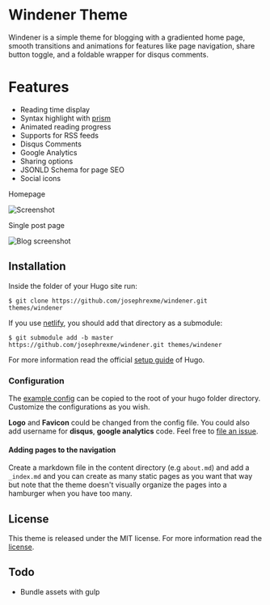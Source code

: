 # Windener Theme

Windener is a simple theme for blogging with a gradiented home page, smooth transitions and animations for features like page navigation, share button toggle, and a foldable wrapper for disqus comments.

# Features
- Reading time display
- Syntax highlight with [prism](//prismjs.com)
- Animated reading progress
- Supports for RSS feeds
- Disqus Comments
- Google Analytics
- Sharing options
- JSONLD Schema for page SEO
- Social icons


Homepage

![Screenshot](https://cdn.rawgit.com/josephrexme/windener/60018193/images/screenshot.png)


Single post page

![Blog screenshot](https://cdn.rawgit.com/josephrexme/windener/3d1a6529/images/screenshot-single.png)


## Installation

Inside the folder of your Hugo site run:

    $ git clone https://github.com/josephrexme/windener.git themes/windener

If you use [netlify](https://netlify.com), you should add that directory as a submodule:

    $ git submodule add -b master https://github.com/josephrexme/windener.git themes/windener

For more information read the official [setup guide](https://gohugo.io/overview/installing/) of Hugo.

### Configuration

The [example config](https://github.com/josephrexme/windener/blob/master/exampleSite/config.toml) can be copied to the root of your hugo folder directory. Customize the configurations as you wish.

**Logo** and **Favicon** could be changed from the config file. You could also add username for **disqus**, **google analytics** code. Feel free to [file an issue](https://github.com/josephrexme/windener/issues).

#### Adding pages to the navigation
Create a markdown file in the content directory (e.g `about.md`) and add a `_index.md` and you can create as many static pages as you want that way but note that the theme doesn't visually organize the pages into a hamburger when you have too many.

## License

This theme is released under the MIT license. For more information read the [license](https://github.com/josephrexme/windener/blob/master/LICENSE.md).

## Todo

- Bundle assets with gulp

